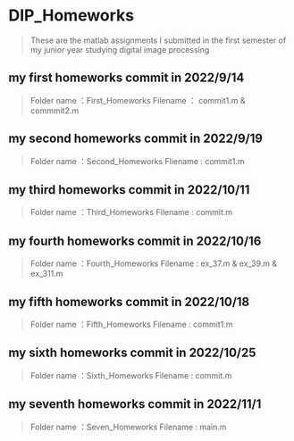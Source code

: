# DIP_Homeworks
> These are the matlab assignments I submitted in the first semester of my junior year studying digital image processing

## my first homeworks commit in **2022/9/14**
> Folder name ：First_Homeworks
 Filename ： commit1.m & commmit2.m


## my second homeworks commit in **2022/9/19**
> Folder name ：Second_Homeworks
Fliename : commit1.m


## my third homeworks commit in **2022/10/11**
> Folder name ：Third_Homeworks
 Filename : commit.m

## my fourth homeworks commit in **2022/10/16**
> Folder name ：Fourth_Homeworks
 Filename : ex_37.m & ex_39.m & ex_311.m


## my fifth homeworks commit in **2022/10/18**
> Folder name ：Fifth_Homeworks
 Filename : commit1.m


## my sixth homeworks commit in **2022/10/25**
> Folder name ：Sixth_Homeworks
 Filename : commit.m


## my seventh homeworks commit in **2022/11/1**
> Folder name ：Seven_Homeworks
 Filename : main.m
